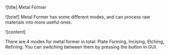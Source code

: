 ![title]
Metal Former

![brief]
Metal Former has some different modes, and can process raw materials into more useful ones.

![content]

There are 4 modes for metal former in total: Plate Forming, Incising, Etching, Refining. You can switching between them by pressing the button in GUI.

